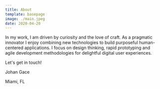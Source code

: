 ```yaml
---
title: About
template: basepage
image: ./main.jpeg
date: 2020-04-20
---
```


  In my work, I am driven by curiosity and the love of craft. As a pragmatic innovator I enjoy combining new technologies to build purposeful human-centered applications. I focus on design thinking, rapid prototyping and agile development methodologies for delightful digital user experiences. 
  
Let's get in touch!

Johan Gace

Miami, FL
